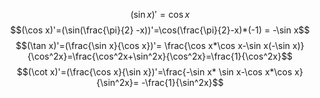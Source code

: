 $$(\sin x)'=\cos x$$
$$(\cos x)'=(\sin(\frac{\pi}{2}  -x))'=\cos(\frac{\pi}{2}-x)*(-1) = -\sin x$$
$$(\tan x)'=(\frac{\sin x}{\cos x})'= \frac{\cos x*\cos x-\sin x(-\sin x)}{\cos^2x}=\frac{\cos^2x+\sin^2x}{\cos^2x}=\frac{1}{\cos^2x}$$
$$(\cot x)'=(\frac{\cos x}{\sin x})'=\frac{-\sin x* \sin x-\cos x*\cos x}{\sin^2x}= -\frac{1}{\sin^2x}$$